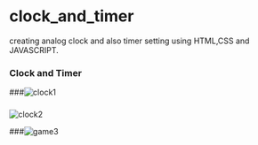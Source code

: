 # clock_and_timer
creating analog clock and also timer setting using HTML,CSS and JAVASCRIPT.

### Clock and Timer
###![clock1](https://github.com/bhavyasrin2/clock_and_timer/assets/127487538/83e1c0d9-30a7-4671-b280-c5841f1116ab)

###
![clock2](https://github.com/bhavyasrin2/clock_and_timer/assets/127487538/366f89c7-52de-4765-bcaa-c734a5680b84)


###![game3](https://github.com/bhavyasrin2/clock_and_timer/assets/127487538/f42a13ca-5fc8-46cf-9b86-02b7ee2135e2)
